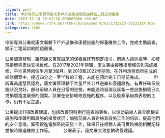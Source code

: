 ```yaml
---
layout: post
title: 申訴專員公署發現康文署戶外遊樂康體設施保養工程延誤嚴重
date: 2023-12-14 12:02:26.000000000 +08:00
link: https://news.rthk.hk/rthk/ch/component/k2/1732223-20231214.htm
categories: rthk
---
```


申訴專員公署就康文署轄下戶外遊樂和康體設施的保養維修工作，完成主動調查，顯示工程延誤的問題嚴重。

公署調查發現，雖然康文署就設施的保養維修有制定指引，前線人員巡視時，如發現損壞需盡快安排維修。在2017至2021年期間，康文署由接獲損壞報告到完成維修，平均需時兩個半月至3個月。到2018至2022年期間，在外判承辦商所完成的維修個案中，接近四分之一至半數的工程，未能在預計完工日期前完成。
　　 
申訴專員趙慧賢認為，康文署管理轄下大量戶外公共遊樂和康體設施，有責任確保設施狀況良好。部分前線人員在日常的巡視，未能適時發現及匯報一些設施損壞已久或損壞程度嚴重的個案。該署在安排維修設施的程序，以及監察承辦商表現的工作，仍有不足之處。

公署提出11項改善建議，包括改善現時例行巡查的表格，以協助前線人員全面檢查設施和準確判斷設施的損壞狀況；加強前線人員對檢查設施工作的培訓，提高他們的安全意識，緊密跟進電腦系統研發工作，確保日後相關人員可實時檢閱相關記錄並按時跟進維修工作等。
　　 
公署表示，康文署大致接納改善建議。
